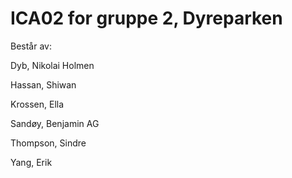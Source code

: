 # ICA02 for gruppe 2, Dyreparken

Består av:  

Dyb, Nikolai Holmen

Hassan, Shiwan

Krossen, Ella

Sandøy, Benjamin AG

Thompson, Sindre  

Yang, Erik
